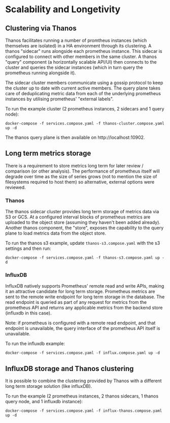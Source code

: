 # Scalability and Longetivity

## Clustering via Thanos

Thanos facilitates running a number of promtheus instances (which themselves are isolated) in a HA environment through its clustering. A thanos "sidecar" runs alongside each prometheus instance. This sidecar is configured to connect with other members in the same cluster. A thanos "query" component (a horizontally scalable API/UI) then connects to the cluster and queries the sidecar instances (which in turn query the prometheus running alongside it).

The sidecar cluster members communicate using a gossip protocol to keep the cluster up to date with current active members. The query plane takes care of deduplicating metric data from each of the underlying prometheus instances by utilising prometheus' "external labels".

To run the example cluster (2 prometheus instances, 2 sidecars and 1 query node):

```
docker-compose -f services.compose.yaml -f thanos-cluster.compose.yaml up -d
```

The thanos query plane is then available on http://localhost:10902.

## Long term metrics storage

There is a requirement to store metrics long term for later review / comparison (or other analysis). The performance of prometheus itself will degrade over time as the size of series grows (not to mention the size of filesystems required to host them) so alternative, external options were reviewed.

### Thanos

The thanos sidecar cluster provides long term storage of metrics data via S3 or GCS. At a configured interval blocks of prometheus metrics are uploaded to the object store (assuming they haven't been added already). Another thanos component, the "store", exposes the capability to the query plane to load metrics data from the object store.

To run the thanos s3 example, update `thanos-s3.compose.yaml` with the s3 settings and then run:

```
docker-compose -f services.compose.yaml -f thanos-s3.compose.yaml up -d
```

### InfluxDB
InfluxDB natively supports Prometheus' remote read and write APIs, making it an attractive candidate for long term storage. Prometheus metrics are sent to the remote write endpoint for long term storage in the database. The read endpoint is queried as part of any request for metrics from the prometheus API and returns any applicable metrics from the backend store (influxdb in this case).

Note: if prometheus is configured with a remote read endpoint, and that endpoint is unavailable, the query interface of the prometheus API itself is unavailable.

To run the influxdb example:

```
docker-compose -f services.compose.yaml -f influx.compose.yaml up -d
```

## InfluxDB storage and Thanos clustering
It is possible to combine the clustering provided by Thanos with a different long term storage solution (like influxDB).

To run the example (2 prometheus instances, 2 thanos sidecars, 1 thanos query node, and 1 influxdb instance):

```
docker-compose -f services.compose.yaml -f influx-thanos.compose.yaml up -d
```
